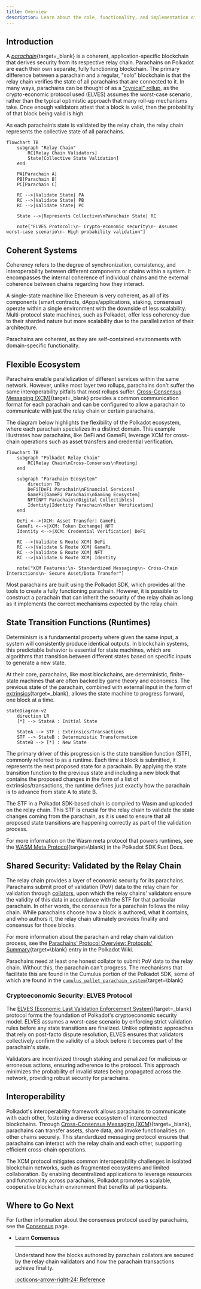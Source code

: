 ```yaml
---
title: Overview
description: Learn about the role, functionality, and implementation of parachains as a developer in the wider Polkadot architecture.
---
```


## Introduction 

A [_parachain_](/polkadot-protocol/glossary#parachain){target=\_blank} is a coherent, application-specific blockchain that derives security from its respective relay chain. Parachains on Polkadot are each their own separate, fully functioning blockchain. The primary difference between a parachain and a regular, "solo" blockchain is that the relay chain verifies the state of all parachains that are connected to it.  In many ways, parachains can be thought of as a ["cynical" rollup](#cryptoeconomic-security-elves-protocol), as the crypto-economic protocol used (ELVES) assumes the worst-case scenario, rather than the typical optimistic approach that many roll-up mechanisms take. Once enough validators attest that a block is valid, then the probability of that block being valid is high.

As each parachain’s state is validated by the relay chain, the relay chain represents the collective state of all parachains.

```mermaid
flowchart TB
    subgraph "Relay Chain"
        RC[Relay Chain Validators]
        State[Collective State Validation]
    end

    PA[Parachain A]
    PB[Parachain B]
    PC[Parachain C]

    RC -->|Validate State| PA
    RC -->|Validate State| PB
    RC -->|Validate State| PC

    State -->|Represents Collective\nParachain State| RC

    note["ELVES Protocol:\n- Crypto-economic security\n- Assumes worst-case scenario\n- High probability validation"]
```

## Coherent Systems
    
Coherency refers to the degree of synchronization, consistency, and interoperability between different components or chains within a system. It encompasses the internal coherence of individual chains and the external coherence between chains regarding how they interact.
    
A single-state machine like Ethereum is very coherent, as all of its components (smart contracts, dApps/applications, staking, consensus) operate within a single environment with the downside of less scalability. Multi-protocol state machines, such as Polkadot, offer less coherency due to their sharded nature but more scalability due to the parallelization of their architecture.

Parachains are coherent, as they are self-contained environments with domain-specific functionality.

## Flexible Ecosystem

Parachains enable parallelization of different services within the same network. However, unlike most layer two rollups, parachains don't suffer the same interoperability pitfalls that most rollups suffer. [Cross-Consensus Messaging (XCM)](/develop/interoperability/intro-to-xcm/){target=\_blank} provides a common communication format for each parachain and can be configured to allow a parachain to communicate with just the relay chain or certain parachains. 

The diagram below highlights the flexibility of the Polkadot ecosystem, where each parachain specializes in a distinct domain. This example illustrates how parachains, like DeFi and GameFi, leverage XCM for cross-chain operations such as asset transfers and credential verification.

```mermaid
flowchart TB
    subgraph "Polkadot Relay Chain"
        RC[Relay Chain\nCross-Consensus\nRouting]
    end

    subgraph "Parachain Ecosystem"
        direction TB
        DeFi[DeFi Parachain\nFinancial Services]
        GameFi[GameFi Parachain\nGaming Ecosystem]
        NFT[NFT Parachain\nDigital Collectibles]
        Identity[Identity Parachain\nUser Verification]
    end

    DeFi <-->|XCM: Asset Transfer| GameFi
    GameFi <-->|XCM: Token Exchange| NFT
    Identity <-->|XCM: Credential Verification| DeFi

    RC -->|Validate & Route XCM| DeFi
    RC -->|Validate & Route XCM| GameFi
    RC -->|Validate & Route XCM| NFT
    RC -->|Validate & Route XCM| Identity

    note["XCM Features:\n- Standardized Messaging\n- Cross-Chain Interactions\n- Secure Asset/Data Transfer"]
```

Most parachains are built using the Polkadot SDK, which provides all the tools to create a fully functioning parachain. However, it is possible to construct a parachain that can inherit the security of the relay chain as long as it implements the correct mechanisms expected by the relay chain.

## State Transition Functions (Runtimes)

Determinism is a fundamental property where given the same input, a system will consistently produce identical outputs. In blockchain systems, this predictable behavior is essential for state machines, which are algorithms that transition between different states based on specific inputs to generate a new state.

At their core, parachains, like most blockchains, are deterministic, finite-state machines that are often backed by game theory and economics. The previous state of the parachain, combined with external input in the form of [extrinsics](/polkadot-protocol/glossary#extrinsic){target=\_blank}, allows the state machine to progress forward, one block at a time.

```mermaid
stateDiagram-v2
    direction LR
    [*] --> StateA : Initial State
    
    StateA --> STF : Extrinsics/Transactions
    STF --> StateB : Deterministic Transformation
    StateB --> [*] : New State
```

The primary driver of this progression is the state transition function (STF), commonly referred to as a runtime. Each time a block is submitted, it represents the next proposed state for a parachain. By applying the state transition function to the previous state and including a new block that contains the proposed changes in the form of a list of extrinsics/transactions, the runtime defines just exactly how the parachain is to advance from state A to state B.

The STF in a Polkadot SDK-based chain is compiled to Wasm and uploaded on the relay chain. This STF is crucial for the relay chain to validate the state changes coming from the parachain, as it is used to ensure that all proposed state transitions are happening correctly as part of the validation process.

For more information on the Wasm meta protocol that powers runtimes, see the [WASM Meta Protocol](https://paritytech.github.io/polkadot-sdk/master/polkadot_sdk_docs/reference_docs/wasm_meta_protocol/index.html){target=\blank} in the Polkadot SDK Rust Docs.

## Shared Security: Validated by the Relay Chain

The relay chain provides a layer of economic security for its parachains. Parachains submit proof of validation (PoV) data to the relay chain for validation through [collators](/polkadot-protocol/glossary/#collator), upon which the relay chains' validators ensure the validity of this data in accordance with the STF for that particular parachain. In other words, the consensus for a parachain follows the relay chain. While parachains choose how a block is authored, what it contains, and who authors it, the relay chain ultimately provides finality and consensus for those blocks.

For more information about the parachain and relay chain validation process, see the [Parachains' Protocol Overview: Protocols' Summary](https://wiki.polkadot.com/learn/learn-parachains-protocol/#protocols-summary){target=\blank} entry in the Polkadot Wiki.

Parachains need at least one honest collator to submit PoV data to the relay chain. Without this, the parachain can't progress. The mechanisms that facilitate this are found in the Cumulus portion of the Polkadot SDK, some of which are found in the [`cumulus_pallet_parachain_system`](https://paritytech.github.io/polkadot-sdk/master/cumulus_pallet_parachain_system/index.html){target=\blank}

### Cryptoeconomic Security: ELVES Protocol

The [ELVES (Economic Last Validation Enforcement System)](https://eprint.iacr.org/2024/961){target=\_blank} protocol forms the foundation of Polkadot's cryptoeconomic security model. ELVES assumes a worst-case scenario by enforcing strict validation rules before any state transitions are finalized. Unlike optimistic approaches that rely on post-facto dispute resolution, ELVES ensures that validators collectively confirm the validity of a block before it becomes part of the parachain's state.

Validators are incentivized through staking and penalized for malicious or erroneous actions, ensuring adherence to the protocol. This approach minimizes the probability of invalid states being propagated across the network, providing robust security for parachains.

## Interoperability

Polkadot's interoperability framework allows parachains to communicate with each other, fostering a diverse ecosystem of interconnected blockchains. Through [Cross-Consensus Messaging (XCM)](/develop/interoperability/intro-to-xcm/){target=_blank}, parachains can transfer assets, share data, and invoke functionalities on other chains securely. This standardized messaging protocol ensures that parachains can interact with the relay chain and each other, supporting efficient cross-chain operations.

The XCM protocol mitigates common interoperability challenges in isolated blockchain networks, such as fragmented ecosystems and limited collaboration. By enabling decentralized applications to leverage resources and functionality across parachains, Polkadot promotes a scalable, cooperative blockchain environment that benefits all participants.

## Where to Go Next

For further information about the consensus protocol used by parachains, see the [Consensus](/polkadot-protocol/architecture/parachains/consensus/) page.

<div class="grid cards" markdown>

-   <span class="badge learn">Learn</span> __Consensus__

    ---

    Understand how the blocks authored by parachain collators are secured by the relay chain validators and how the parachain transactions achieve finality.

    [:octicons-arrow-right-24: Reference](/polkadot-protocol/architecture/parachains/consensus/)

</div>